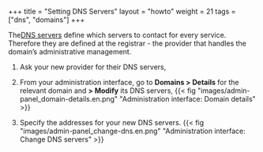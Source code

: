 +++
title = "Setting DNS Servers"
layout = "howto"
weight = 21
tags = ["dns", "domains"]
+++

The[DNS servers](https://en.wikipedia.org/wiki/Domain_Name_System) define which servers to contact for every service. Therefore they are defined at the registrar - the provider that handles the domain’s administrative management.

1.  Ask your new provider for their DNS servers,

2.  From your administration interface, go to **Domains > Details** for the relevant domain and **> Modify** its DNS servers,
    {{< fig "images/admin-panel_domain-details.en.png" "Administration interface: Domain details" >}}

3.  Specify the addresses for your new DNS servers. 
    {{< fig "images/admin-panel_change-dns.en.png" "Administration interface: Change DNS servers" >}}
